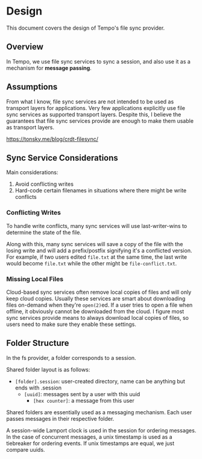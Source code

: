 # Design

This document covers the design of Tempo's file sync provider.

## Overview
In Tempo, we use file sync services to sync a session, and also use it as a mechanism for **message passing**.

## Assumptions
From what I know, file sync services are not intended to be used as transport layers for applications. Very few applications explicitly use file sync services as supported transport layers. Despite this, I believe the guarantees that file sync services provide are enough to make them usable as transport layers.

https://tonsky.me/blog/crdt-filesync/

## Sync Service Considerations
Main considerations:

1. Avoid conflicting writes
2. Hard-code certain filenames in situations where there might be write conflicts

### Conflicting Writes
To handle write conflicts, many sync services will use last-writer-wins to determine the state of the file.

Along with this, many sync services will save a copy of the file with the losing write and will add a prefix/postfix signifying it's a conflicted version. For example, if two users edited `file.txt` at the same time, the last write would become `file.txt` while the other might be `file-conflict.txt`.

### Missing Local Files
Cloud-based sync services often remove local copies of files and will only keep cloud copies. Usually these services are smart about downloading files on-demand when they're `open(2)`ed. If a user tries to open a file when offline, it obviously cannot be downloaded from the cloud. I figure most sync services provide means to always download local copies of files, so users need to make sure they enable these settings.

## Folder Structure
In the fs provider, a folder corresponds to a session.

Shared folder layout is as follows:

- `[folder].session`: user-created directory, name can be anything but ends with .session
  - `[uuid]`: messages sent by a user with this uuid
    - `[hex counter]`: a message from this user

Shared folders are essentially used as a messaging mechanism. Each user passes messages in their respective folder.

A session-wide Lamport clock is used in the session for ordering messages. In the case of concurrent messages, a unix timestamp is used as a tiebreaker for ordering events. If unix timestamps are equal, we just compare uuids.
